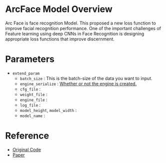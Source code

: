 # ArcFace Model Overview
Arc Face is face recognition Model.
This proposed a new loss function to improve facial recognition performance.
One of the important challenges of Feature learning using deep CNNs in Face Recognition is designing appropriate loss functions that improve discernment.

# Parameters
 - `extend_param`
      - `batch_size` : This is the batch-size of the data you want to input.
      - `engine_serialize` : [Whether or not the engine is created.](#soynet-function)
      - `cfg_file` : 
      - `weight_file` : 
      - `engine_file` : 
      - `log_file` :  
      - `model_height`, `model_width` : 
      - `model_name` : 




# Reference
 - [Original Code](https://github.com/ronghuaiyang/arcface-pytorch)
 - [Paper](https://arxiv.org/abs/1801.07698)
